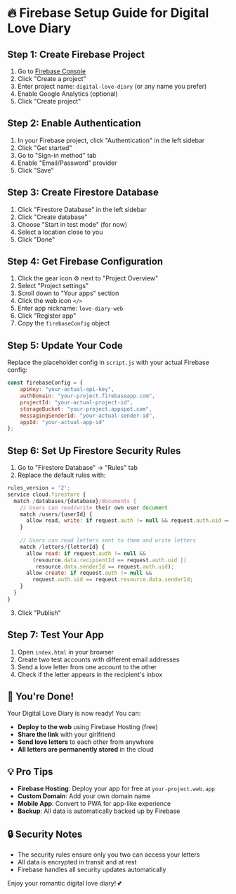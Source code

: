 # 🔥 Firebase Setup Guide for Digital Love Diary

## Step 1: Create Firebase Project

1. Go to [Firebase Console](https://console.firebase.google.com/)
2. Click "Create a project"
3. Enter project name: `digital-love-diary` (or any name you prefer)
4. Enable Google Analytics (optional)
5. Click "Create project"

## Step 2: Enable Authentication

1. In your Firebase project, click "Authentication" in the left sidebar
2. Click "Get started"
3. Go to "Sign-in method" tab
4. Enable "Email/Password" provider
5. Click "Save"

## Step 3: Create Firestore Database

1. Click "Firestore Database" in the left sidebar
2. Click "Create database"
3. Choose "Start in test mode" (for now)
4. Select a location close to you
5. Click "Done"

## Step 4: Get Firebase Configuration

1. Click the gear icon ⚙️ next to "Project Overview"
2. Select "Project settings"
3. Scroll down to "Your apps" section
4. Click the web icon `</>`
5. Enter app nickname: `love-diary-web`
6. Click "Register app"
7. Copy the `firebaseConfig` object

## Step 5: Update Your Code

Replace the placeholder config in `script.js` with your actual Firebase config:

```javascript
const firebaseConfig = {
    apiKey: "your-actual-api-key",
    authDomain: "your-project.firebaseapp.com",
    projectId: "your-actual-project-id",
    storageBucket: "your-project.appspot.com",
    messagingSenderId: "your-actual-sender-id",
    appId: "your-actual-app-id"
};
```

## Step 6: Set Up Firestore Security Rules

1. Go to "Firestore Database" → "Rules" tab
2. Replace the default rules with:

```javascript
rules_version = '2';
service cloud.firestore {
  match /databases/{database}/documents {
    // Users can read/write their own user document
    match /users/{userId} {
      allow read, write: if request.auth != null && request.auth.uid == userId;
    }
    
    // Users can read letters sent to them and write letters
    match /letters/{letterId} {
      allow read: if request.auth != null && 
        (resource.data.recipientId == request.auth.uid || 
         resource.data.senderId == request.auth.uid);
      allow create: if request.auth != null && 
        request.auth.uid == request.resource.data.senderId;
    }
  }
}
```

3. Click "Publish"

## Step 7: Test Your App

1. Open `index.html` in your browser
2. Create two test accounts with different email addresses
3. Send a love letter from one account to the other
4. Check if the letter appears in the recipient's inbox

## 🎉 You're Done!

Your Digital Love Diary is now ready! You can:

- **Deploy to the web** using Firebase Hosting (free)
- **Share the link** with your girlfriend
- **Send love letters** to each other from anywhere
- **All letters are permanently stored** in the cloud

## 💡 Pro Tips

- **Firebase Hosting**: Deploy your app for free at `your-project.web.app`
- **Custom Domain**: Add your own domain name
- **Mobile App**: Convert to PWA for app-like experience
- **Backup**: All data is automatically backed up by Firebase

## 🔒 Security Notes

- The security rules ensure only you two can access your letters
- All data is encrypted in transit and at rest
- Firebase handles all security updates automatically

Enjoy your romantic digital love diary! 💕
